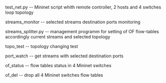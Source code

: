 test_net.py -- Mininet script whith remote controller, 2 hosts and 4 switches loop topology

streams_monitor -- selected streams destination ports monitoring

streams_splitter.py -- management programm for setting of OF flow-tables accordingly current streams and selected topology

topo_test -- topology changing test

port_watch -- get streams with selected destination ports

of_status -- flow tables status in 4 Mininet switches

of_del -- drop all 4 Mininet switches flow tables
